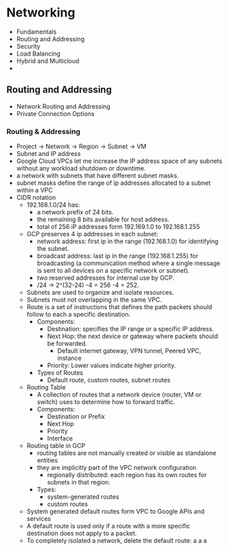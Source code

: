 
# Networking

- Fundamentals
- Routing and Addressing
- Security
- Load Balancing
- Hybrid and Multicloud
- 

## Routing and Addressing

- Network Routing and Addressing
- Private Connection Options

### Routing & Addressing

- Project -> Network -> Region -> Subnet -> VM
- Subnet and IP address
- Google Cloud VPCs let me increase the IP address space of any subnets without any workload shutdown or downtime.
- a network with subnets that have different subnet masks.
- subnet masks define the range of ip addresses allocated to a subnet within a VPC
- CIDR notation
  - 192.168.1.0/24 has:
    - a network prefix of 24 bits.
    - the remaining 8 bits available for host address.
    - total of 256 iP addresses form 192.169.1.0 to 192.168.1.255
  - GCP preserves 4 ip addresses in each subnet:
    - network address: first ip in the range (192.168.1.0) for identifying the subnet.
    - broadcast address: last ip in the range (192.168.1.255) for broadcasting (a communication method where a single message is sent to all devices on a specific network or subnet).
    - two reserved addresses for internal use by GCP.
    - /24 -> 2^(32-24) -4 = 256 -4 = 252.
  - Subnets are used to organize and isolate resources.
  - Subnets must not overlapping in the same VPC.
  - Route is a set of instructions that defines the path packets should follow to each a specific destination.
    - Components:
      - Destination: specifies the IP range or a specific IP address.
      - Next Hop: the next device or gateway where packets should be forwarded.
        - Default internet gateway, VPN tunnel, Peered VPC, instance
      - Priority: Lower values indicate higher priority.
    - Types of Routes
      - Default route, custom routes, subnet routes
  - Routing Table
    - A collection of routes that a network device (router, VM or switch) uses to determine how to forward traffic.
    - Components:
      - Destination or Prefix
      - Next Hop
      - Priority
      - Interface
  - Routing table in GCP
    - routing tables are not manually created or visible as standalone entities
    - they are implicitly part of the VPC network configuration
      - regionally distributed: each region has its own routes for subnets in that region.
    - Types:
      - system-generated routes
      - custom routes
  - System generated default routes form VPC to Google APIs and services
  - A default route is used only if a route with a more specific destination does not apply to a packet.
  - To completely isolated a network, delete the default route:
a
a
a